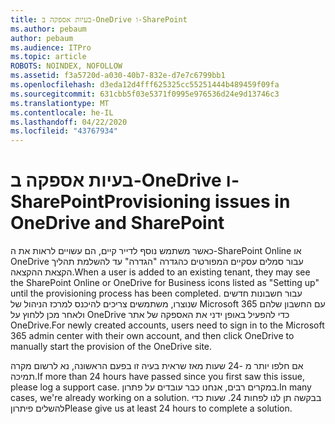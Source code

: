 ```yaml
---
title: בעיות אספקה ב-OneDrive ו-SharePoint
ms.author: pebaum
author: pebaum
ms.audience: ITPro
ms.topic: article
ROBOTS: NOINDEX, NOFOLLOW
ms.assetid: f3a5720d-a030-40b7-832e-d7e7c6799bb1
ms.openlocfilehash: d3eda12d4fff625325cc55251444b489459f09fa
ms.sourcegitcommit: 631cbb5f03e5371f0995e976536d24e9d13746c3
ms.translationtype: MT
ms.contentlocale: he-IL
ms.lasthandoff: 04/22/2020
ms.locfileid: "43767934"
---
```

# <a name="provisioning-issues-in-onedrive-and-sharepoint"></a><span data-ttu-id="1495a-102">בעיות אספקה ב-OneDrive ו-SharePoint</span><span class="sxs-lookup"><span data-stu-id="1495a-102">Provisioning issues in OneDrive and SharePoint</span></span>

<span data-ttu-id="1495a-103">כאשר משתמש נוסף לדייר קיים, הם עשויים לראות את ה-SharePoint Online או OneDrive עבור סמלים עסקיים המפורטים כהגדרה "הגדרה" עד להשלמת תהליך הקצאת ההקצאה.</span><span class="sxs-lookup"><span data-stu-id="1495a-103">When a user is added to an existing tenant, they may see the SharePoint Online or OneDrive for Business icons listed as "Setting up" until the provisioning process has been completed.</span></span> <span data-ttu-id="1495a-104">עבור חשבונות חדשים שנוצרו, משתמשים צריכים להיכנס למרכז הניהול של Microsoft 365 עם החשבון שלהם ולאחר מכן ללחוץ על OneDrive כדי להפעיל באופן ידני את האספקה של אתר OneDrive.</span><span class="sxs-lookup"><span data-stu-id="1495a-104">For newly created accounts, users need to sign in to the Microsoft 365 admin center with their own account, and then click OneDrive to manually start the provision of the OneDrive site.</span></span>
  
<span data-ttu-id="1495a-105">אם חלפו יותר מ -24 שעות מאז שראית בעיה זו בפעם הראשונה, נא לרשום מקרה תמיכה.</span><span class="sxs-lookup"><span data-stu-id="1495a-105">If more than 24 hours have passed since you first saw this issue, please log a support case.</span></span> <span data-ttu-id="1495a-106">במקרים רבים, אנחנו כבר עובדים על פתרון.</span><span class="sxs-lookup"><span data-stu-id="1495a-106">In many cases, we're already working on a solution.</span></span> <span data-ttu-id="1495a-107">בבקשה תן לנו לפחות 24. שעות כדי להשלים פיתרון</span><span class="sxs-lookup"><span data-stu-id="1495a-107">Please give us at least 24 hours to complete a solution.</span></span>
  